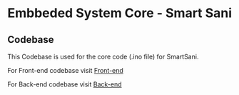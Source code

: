 # Embbeded System Core - Smart Sani
## Codebase
This Codebase is used for the core code (.ino file) for SmartSani.

For Front-end codebase visit [Front-end](https://github.com/MinorvaFalk/EmbeddedSystem_FrontEnd)

For Back-end codebase visit [Back-end](https://github.com/ando-hunterz/EmbeddedSystem_Backend)
